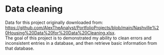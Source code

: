 # Data cleaning

Data for this project originally downloaded from: <https://github.com/AlexTheAnalyst/PortfolioProjects/blob/main/Nashville%20Housing%20Data%20for%20Data%20Cleaning.xlsx>.<br>
The goal of this project is to demonstrated my ability to clean errors and inconsistent entries in a database, and then retrieve basic information from that database.